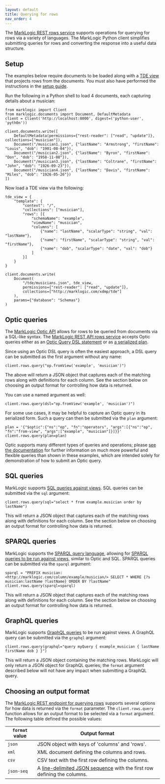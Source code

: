 ```yaml
---
layout: default
title: Querying for rows
nav_order: 4
---
```



The [MarkLogic REST rows service](https://docs.marklogic.com/REST/client/row-management) supports
operations for querying for rows via a variety of languages. The MarkLogic Python client simplifies submitting queries
for rows and converting the response into a useful data structure.

## Setup

The examples below require documents to be loaded along with a 
[TDE view](https://docs.marklogic.com/guide/app-dev/TDE) that projects rows from the documents. You must also have 
performed the instructions in the [setup guide](example-setup.md). 

Run the following in a Python shell to load 4 documents, each capturing details about a musician:

```
from marklogic import Client
from marklogic.documents import Document, DefaultMetadata
client = Client('http://localhost:8000', digest=('python-user', 'pyth0n'))

client.documents.write([
    DefaultMetadata(permissions={"rest-reader": ["read", "update"]}, collections=["musician"]),
    Document("/musician1.json", {"lastName": "Armstrong", "firstName": "Louis", "dob": "1901-08-04"}),
    Document("/musician2.json", {"lastName": "Byron", "firstName": "Don", "dob": "1958-11-08"}),
    Document("/musician3.json", {"lastName": "Coltrane", "firstName": "John", "dob": "1926-09-23"}),
    Document("/musician4.json", {"lastName": "Davis", "firstName": "Miles", "dob": "1926-05-26"})
])
```

Now load a TDE view via the following:

```
tde_view = {
    "template": {
        "context": "/",
        "collections": ["musician"],
        "rows": [{
            "schemaName": "example",
            "viewName": "musician",
            "columns": [
                {"name": "lastName", "scalarType": "string", "val": "lastName"},
                {"name": "firstName", "scalarType": "string", "val": "firstName"},
                {"name": "dob", "scalarType": "date", "val": "dob"}
            ]
        }]
    }
}

client.documents.write(
    Document(
        "/tde/musicians.json", tde_view, 
        permissions={"rest-reader": ["read", "update"]}, 
        collections=["http://marklogic.com/xdmp/tde"]
    ),
    params={"database": "Schemas"}
)
```


## Optic queries

The [MarkLogic Optic API](https://docs.marklogic.com/guide/app-dev/OpticAPI) allows for rows to be queried from 
documents via a SQL-like syntax. The [MarkLogic REST API rows service](https://docs.marklogic.com/REST/POST/v1/rows)
accepts Optic queries either as an [Optic Query DSL statement](https://docs.marklogic.com/guide/app-dev/OpticAPI#id_46710) 
or as [a serialized plan](https://docs.marklogic.com/guide/app-dev/OpticAPI#id_11208). 

Since using an Optic DSL query is often the easiest approach, a DSL query can be submitted as the first argument without
any name:

```
client.rows.query("op.fromView('example', 'musician')")
```

The above will return a JSON object that captures each of the matching rows along with definitions for each column. See
the section below on choosing an output format for controlling how data is returned.


You can use a named argument as well:

```
client.rows.query(dsl="op.fromView('example', 'musician')")
```

For some use cases, it may be helpful to capture an Optic query in its serialized form. Such a query can then be 
submitted via the `plan` argument:

```
plan = '{"$optic":{"ns":"op", "fn":"operators", "args":[{"ns":"op", "fn":"from-view", "args":["example", "musician"]}]}}'
client.rows.query(plan=plan)
```

Optic supports many different types of queries and operations; please
[see the documentation]((https://docs.marklogic.com/guide/app-dev/OpticAPI#id_35559)) for further information on 
much more powerful and flexible queries than shown in these examples, which are intended solely for demonstration of 
how to submit an Optic query.


## SQL queries

MarkLogic supports [SQL queries against views](https://docs.marklogic.com/guide/sql). SQL queries can be submitted 
via the `sql` argument:

```
client.rows.query(sql="select * from example.musician order by lastName")
```

This will return a JSON object that captures each of the matching rows along with definitions 
for each column. See the section below on choosing an output format for controlling how data is returned.

## SPARQL queries

MarkLogic supports the [SPARQL query language](https://www.w3.org/TR/sparql11-query/), allowing for 
[SPARQL queries to be run against views](https://docs.marklogic.com/guide/semantics/semantic-searches#id_94155), 
similar to Optic and SQL. SPARQL queries can be submitted via the `sparql` argument:

```
sparql = "PREFIX musician: <http://marklogic.com/column/example/musician/> SELECT * WHERE {?s musician:lastName ?lastName} ORDER BY ?lastName"
client.rows.query(sparql=sparql)
```

This will return a JSON object that captures each of the matching rows along with definitions 
for each column. See the section below on choosing an output format for controlling how data is returned. 

## GraphQL queries

MarkLogic supports [GraphQL queries](https://docs.marklogic.com/REST/POST/v1/rows/graphql) to be run against views. 
A GraphQL query can be submitted via the `graphql` argument:

```
client.rows.query(graphql="query myQuery { example_musician { lastName firstName dob } }")
```

This will return a JSON object containing the matching rows. MarkLogic will only return a JSON object for GraphQL
queries; the `format` argument described below will not have any impact when submitting a GraphQL query.

## Choosing an output format

The [MarkLogic REST endpoint for querying rows](https://docs.marklogic.com/REST/POST/v1/rows) supports several options
for how data is returned via the `format` parameter. The `client.rows.query` function allows for an output format to be 
selected via a `format` argument. The following table defined the possible values:

| `format` value | Output format | 
| --- | --- |
| `json` | JSON object with keys of 'columns' and 'rows'. |
| `xml` | XML document defining the columns and rows. |
| `csv` | CSV text with the first row defining the columns. |
| `json-seq` | A [line-delimited JSON sequence](https://datatracker.ietf.org/doc/html/rfc7464) with the first row defining the columns. |
